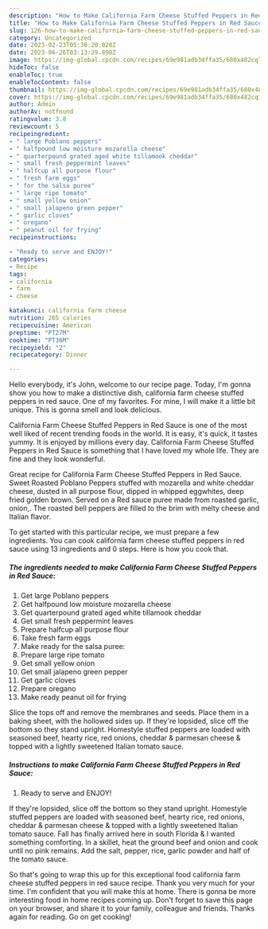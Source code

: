 ```yaml
---
description: "How to Make California Farm Cheese Stuffed Peppers in Red Sauce yang Delicious}"
title: "How to Make California Farm Cheese Stuffed Peppers in Red Sauce yang Delicious}"
slug: 126-how-to-make-california-farm-cheese-stuffed-peppers-in-red-sauce-yang-delicious
category: Uncategorized
date: 2023-02-23T05:38:20.820Z
date: 2023-06-26T03:13:29.898Z
image: https://img-global.cpcdn.com/recipes/69e981adb34ffa35/680x482cq70/california-farm-cheese-stuffed-peppers-in-red-sauce-recipe-main-photo.jpg
hideToc: false
enableToc: true
enableTocContent: false
thumbnail: https://img-global.cpcdn.com/recipes/69e981adb34ffa35/680x482cq70/california-farm-cheese-stuffed-peppers-in-red-sauce-recipe-main-photo.jpg
cover: https://img-global.cpcdn.com/recipes/69e981adb34ffa35/680x482cq70/california-farm-cheese-stuffed-peppers-in-red-sauce-recipe-main-photo.jpg
author: Admin
authorAv: notfound
ratingvalue: 3.8
reviewcount: 5
recipeingredient:
- " large Poblano peppers"
- " halfpound low moisture mozarella cheese"
- " quarterpound grated aged white tillamook cheddar"
- " small fresh peppermint leaves"
- " halfcup all purpose flour"
- " fresh farm eggs"
- " for the salsa puree"
- " large ripe tomato"
- " small yellow onion"
- " small jalapeno green pepper"
- " garlic cloves"
- " oregano"
- " peanut oil for frying"
recipeinstructions:

- "Ready to serve and ENJOY!"
categories:
- Recipe
tags:
- california
- farm
- cheese

katakunci: california farm cheese 
nutrition: 265 calories
recipecuisine: American
preptime: "PT27M"
cooktime: "PT36M"
recipeyield: "2"
recipecategory: Dinner

---
```



Hello everybody, it's John, welcome to our recipe page. Today, I'm gonna show you how to make a distinctive dish, california farm cheese stuffed peppers in red sauce. One of my favorites. For mine, I will make it a little bit unique. This is gonna smell and look delicious.

California Farm Cheese Stuffed Peppers in Red Sauce is one of the most well liked of recent trending foods in the world. It is easy, it's quick, it tastes yummy. It is enjoyed by millions every day. California Farm Cheese Stuffed Peppers in Red Sauce is something that I have loved my whole life. They are fine and they look wonderful.

Great recipe for California Farm Cheese Stuffed Peppers in Red Sauce. Sweet Roasted Poblano Peppers stuffed with mozarella and white cheddar cheese, dusted in all purpose flour, dipped in whipped eggwhites, deep fried golden brown. Served on a Red sauce puree made from roasted garlic, onion,. The roasted bell peppers are filled to the brim with melty cheese and Italian flavor.


To get started with this particular recipe, we must prepare a few ingredients. You can cook california farm cheese stuffed peppers in red sauce using 13 ingredients and 0 steps. Here is how you cook that.

<!--inarticleads1-->

##### The ingredients needed to make California Farm Cheese Stuffed Peppers in Red Sauce:

1. Get  large Poblano peppers
1. Get  halfpound low moisture mozarella cheese
1. Get  quarterpound grated aged white tillamook cheddar
1. Get  small fresh peppermint leaves
1. Prepare  halfcup all purpose flour
1. Take  fresh farm eggs
1. Make ready  for the salsa puree:
1. Prepare  large ripe tomato
1. Get  small yellow onion
1. Get  small jalapeno green pepper
1. Get  garlic cloves
1. Prepare  oregano
1. Make ready  peanut oil for frying


Slice the tops off and remove the membranes and seeds. Place them in a baking sheet, with the hollowed sides up. If they&#39;re lopsided, slice off the bottom so they stand upright. Homestyle stuffed peppers are loaded with seasoned beef, hearty rice, red onions, cheddar &amp; parmesan cheese &amp; topped with a lightly sweetened Italian tomato sauce. 

<!--inarticleads2-->

##### Instructions to make California Farm Cheese Stuffed Peppers in Red Sauce:


1. Ready to serve and ENJOY!

If they&#39;re lopsided, slice off the bottom so they stand upright. Homestyle stuffed peppers are loaded with seasoned beef, hearty rice, red onions, cheddar &amp; parmesan cheese &amp; topped with a lightly sweetened Italian tomato sauce. Fall has finally arrived here in south Florida &amp; I wanted something comforting. In a skillet, heat the ground beef and onion and cook until no pink remains. Add the salt, pepper, rice, garlic powder and half of the tomato sauce. 

So that's going to wrap this up for this exceptional food california farm cheese stuffed peppers in red sauce recipe. Thank you very much for your time. I'm confident that you will make this at home. There is gonna be more interesting food in home recipes coming up. Don't forget to save this page on your browser, and share it to your family, colleague and friends. Thanks again for reading. Go on get cooking!
